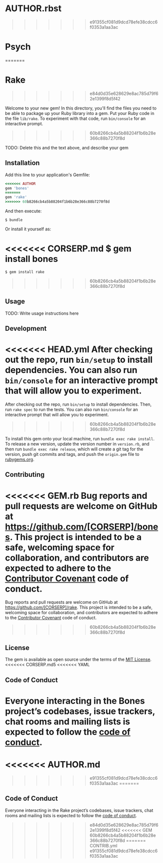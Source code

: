 AUTHOR.rbst
=======
>>>>>>> e91355cf081d9dcd78efe38cdcc6f0353a1aa3ac
# Psych
=======
# Rake
>>>>>>> e84d0d35e628629e8ac785d79f62e1399f8d5f42

Welcome to your new gem! In this directory, you'll find the files you need to be able to package up your Ruby library into a gem. Put your Ruby code in the file `lib/rake`. To experiment with that code, run `bin/console` for an interactive prompt.
>>>>>>> 60b8266cb4a5b88204f1b6b28e366c88b7270f8d

TODO: Delete this and the text above, and describe your gem

## Installation

Add this line to your application's Gemfile:

```ruby
<<<<<<< AUTHOR
gem 'bones'
=======
gem 'rake'
>>>>>>> 60b8266cb4a5b88204f1b6b28e366c88b7270f8d
```

And then execute:

    $ bundle

Or install it yourself as:

<<<<<<< CORSERP.md
    $ gem install bones
=======
    $ gem install rake
>>>>>>> 60b8266cb4a5b88204f1b6b28e366c88b7270f8d

## Usage

TODO: Write usage instructions here

## Development

<<<<<<< HEAD.yml
After checking out the repo, run `bin/setup` to install dependencies. You can also run `bin/console` for an interactive prompt that will allow you to experiment.
=======
After checking out the repo, run `bin/setup` to install dependencies. Then, run `rake spec` to run the tests. You can also run `bin/console` for an interactive prompt that will allow you to experiment.
>>>>>>> 60b8266cb4a5b88204f1b6b28e366c88b7270f8d

To install this gem onto your local machine, run `bundle exec rake install`. To release a new version, update the version number in `version.rb`, and then run `bundle exec rake release`, which will create a git tag for the version, push git commits and tags, and push the `origin.gem` file to [rubygems.org](https://rubygems.org).

## Contributing

<<<<<<< GEM.rb
Bug reports and pull requests are welcome on GitHub at https://github.com/[CORSERP]/bones. This project is intended to be a safe, welcoming space for collaboration, and contributors are expected to adhere to the [Contributor Covenant](http://contributor-covenant.org) code of conduct.
=======
Bug reports and pull requests are welcome on GitHub at https://github.com/[CORSERP]/rake. This project is intended to be a safe, welcoming space for collaboration, and contributors are expected to adhere to the [Contributor Covenant](http://contributor-covenant.org) code of conduct.
>>>>>>> 60b8266cb4a5b88204f1b6b28e366c88b7270f8d

## License

The gem is available as open source under the terms of the [MIT License](https://opensource.org/licenses/MIT).
<<<<<<< CORSERP.md5
<<<<<<< YAML

## Code of Conduct

Everyone interacting in the Bones project’s codebases, issue trackers, chat rooms and mailing lists is expected to follow the [code of conduct](https://github.com/[CORSERP]/bones/blob/master/CODE_OF_CONDUCT.md).
=======
<<<<<<< AUTHOR.md
=======
>>>>>>> e91355cf081d9dcd78efe38cdcc6f0353a1aa3ac
=======

## Code of Conduct

Everyone interacting in the Rake project’s codebases, issue trackers, chat rooms and mailing lists is expected to follow the [code of conduct](https://github.com/[AUTHOR]/rake/blob/master/CODE_OF_CONDUCT.md).
>>>>>>> e84d0d35e628629e8ac785d79f62e1399f8d5f42
<<<<<<< GEM
>>>>>>> 60b8266cb4a5b88204f1b6b28e366c88b7270f8d
======= CONTRIB.yml
>>>>>>> e91355cf081d9dcd78efe38cdcc6f0353a1aa3ac
